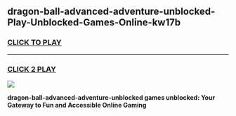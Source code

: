 
## dragon-ball-advanced-adventure-unblocked-Play-Unblocked-Games-Online-kw17b
<h3>
<a href="https://premium76.site?title=dragon-ball-advanced-adventure-unblocked&ref=25A">CLICK TO PLAY</a></h3>
<hr>

<h3>
<a href="https://premium76.site?title=dragon-ball-advanced-adventure-unblocked&ref=25A">CLICK 2 PLAY</a>
  
</h3>

<a href="https://premium76.site?title=dragon-ball-advanced-adventure-unblocked&ref=25A"><img src="https://clearcache.store/games.png"></a>


**dragon-ball-advanced-adventure-unblocked games unblocked: Your Gateway to Fun and Accessible Online Gaming**
